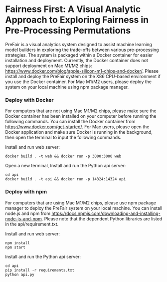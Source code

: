 # Fairness First: A Visual Analytic Approach to Exploring Fairness in Pre-Processing Permutations

PreFair is a visual analytics system designed to assist machine learning model builders in exploring the trade-offs between various pre-processing strategies. The system is packaged within a Docker container for easier installation and deployment. Currently, the Docker container does not support deployment on Mac M1/M2 chips: https://www.docker.com/blog/apple-silicon-m1-chips-and-docker/. Please install and deploy the PreFair system on the X86 CPU-based environment if you use the Docker container. For Mac M1/M2 users, please deploy the system on your local machine using npm package manager.

### Deploy with Docker

For computers that are not using Mac M1/M2 chips, please make sure the Docker container has been installed on your computer before running the following commands. You can install the Docker container from https://www.docker.com/get-started/.
For Mac users, please open the Docker application and make sure Docker is running in the background, then open the terminal to input the following commands.

Install and run web server:
```
docker build . -t web && docker run -p 3000:3000 web
```

Open a new terminal, Install and run the Python api server:
```
cd api
docker build . -t api && docker run -p 14324:14324 api
```


### Deploy with npm

For computers that are using Mac M1/M2 chips, please use npm package manager to deploy the PreFair system on your local machine. You can install node.js and npm from https://docs.npmjs.com/downloading-and-installing-node-js-and-npm. Please note that the dependent Python libraries are listed in the api/requirement.txt.

Install and run web server:
```
npm install
npm start
```

Install and run the Python api server:
```
cd api
pip install -r requirements.txt
python api.py
```
